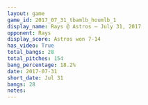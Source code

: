 ```yaml
---
layout: game
game_id: 2017_07_31_tbamlb_houmlb_1
display_name: Rays @ Astros – July 31, 2017
opponent: Rays
display_score: Astros won 7-14
has_video: True
total_bangs: 28
total_pitches: 154
bang_percentage: 18.2%
date: 2017-07-31
short_date: Jul 31
bangs: 28
notes: 
---
```

